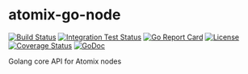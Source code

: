 # atomix-go-node

[![Build Status](https://travis-ci.com/atomix/atomix-go-sdk.svg?branch=master)](https://travis-ci.com/atomix/atomix-go-sdk)
[![Integration Test Status](https://img.shields.io/travis/atomix/atomix-go-sdk?label=Integration%20Tests&logo=Integration)](https://travis-ci.com/onosproject/onos-test)
[![Go Report Card](https://goreportcard.com/badge/github.com/atomix/atomix-go-sdk)](https://goreportcard.com/report/github.com/atomix/atomix-go-sdk)
[![License](https://img.shields.io/badge/License-Apache%202.0-blue.svg)](https://github.com/gojp/goreportcard/blob/master/LICENSE)
[![Coverage Status](https://img.shields.io/coveralls/github/atomix/atomix-go-sdk/badge.svg)](https://coveralls.io/github/atomix/atomix-go-sdk?branch=master)
[![GoDoc](https://godoc.org/github.com/atomix/atomix-go-sdk?status.svg)](https://godoc.org/github.com/atomix/atomix-go-sdk)

Golang core API for Atomix nodes
